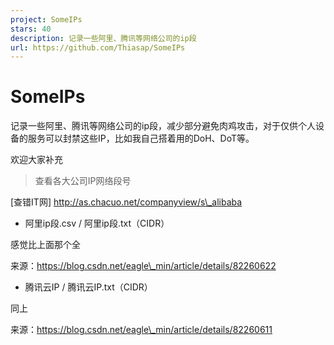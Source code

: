```yaml
---
project: SomeIPs
stars: 40
description: 记录一些阿里、腾讯等网络公司的ip段
url: https://github.com/Thiasap/SomeIPs
---
```


SomeIPs
=======

记录一些阿里、腾讯等网络公司的ip段，减少部分避免肉鸡攻击，对于仅供个人设备的服务可以封禁这些IP，比如我自己搭着用的DoH、DoT等。

欢迎大家补充

> 查看各大公司IP网络段号

\[查错IT网\] http://as.chacuo.net/companyview/s\_alibaba

-   阿里ip段.csv / 阿里ip段.txt（CIDR）

感觉比上面那个全

来源：https://blog.csdn.net/eagle\_min/article/details/82260622

-   腾讯云IP / 腾讯云IP.txt（CIDR）

同上

来源：https://blog.csdn.net/eagle\_min/article/details/82260611
